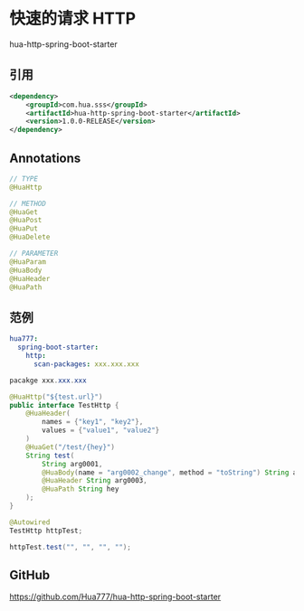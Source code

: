 # 快速的请求 HTTP

hua-http-spring-boot-starter

## 引用

```xml
<dependency>
    <groupId>com.hua.sss</groupId>
    <artifactId>hua-http-spring-boot-starter</artifactId>
    <version>1.0.0-RELEASE</version>
</dependency>
```

## Annotations

```java
// TYPE
@HuaHttp

// METHOD
@HuaGet
@HuaPost
@HuaPut
@HuaDelete

// PARAMETER
@HuaParam
@HuaBody
@HuaHeader
@HuaPath
```

## 范例

```yaml
hua777:
  spring-boot-starter:
    http:
      scan-packages: xxx.xxx.xxx
```

```java
pacakge xxx.xxx.xxx

@HuaHttp("${test.url}")
public interface TestHttp {
    @HuaHeader(
        names = {"key1", "key2"},
        values = {"value1", "value2"}
    )
    @HuaGet("/test/{hey}")
    String test(
        String arg0001, 
        @HuaBody(name = "arg0002_change", method = "toString") String arg0002, 
        @HuaHeader String arg0003, 
        @HuaPath String hey
    );
}
```

```java
@Autowired
TestHttp httpTest;

httpTest.test("", "", "", "");
```

## GitHub

https://github.com/Hua777/hua-http-spring-boot-starter
